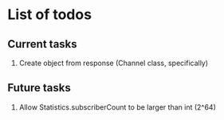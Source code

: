 # List of todos

## Current tasks

1. Create object from response (Channel class, specifically)

## Future tasks

1. Allow Statistics.subscriberCount to be larger than int (2^64)